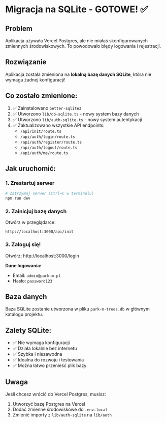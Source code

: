 # Migracja na SQLite - GOTOWE! ✅

## Problem
Aplikacja używała Vercel Postgres, ale nie miałaś skonfigurowanych zmiennych środowiskowych. To powodowało błędy logowania i rejestracji.

## Rozwiązanie
Aplikacja została zmieniona na **lokalną bazę danych SQLite**, która nie wymaga żadnej konfiguracji!

## Co zostało zmienione:

1. ✅ Zainstalowano `better-sqlite3`
2. ✅ Utworzono `lib/db-sqlite.ts` - nowy system bazy danych
3. ✅ Utworzono `lib/auth-sqlite.ts` - nowy system autentykacji
4. ✅ Zaktualizowano wszystkie API endpoints:
   - `/api/init/route.ts`
   - `/api/auth/login/route.ts`
   - `/api/auth/register/route.ts`
   - `/api/auth/logout/route.ts`
   - `/api/auth/me/route.ts`

## Jak uruchomić:

### 1. Zrestartuj serwer
```bash
# Zatrzymaj serwer (Ctrl+C w terminalu)
npm run dev
```

### 2. Zainicjuj bazę danych
Otwórz w przeglądarce:
```
http://localhost:3000/api/init
```

### 3. Zaloguj się!
Otwórz: http://localhost:3000/login

**Dane logowania:**
- Email: `admin@park-m.pl`
- Hasło: `password123`

## Baza danych
Baza SQLite zostanie utworzona w pliku `park-m-trees.db` w głównym katalogu projektu.

## Zalety SQLite:
- ✅ Nie wymaga konfiguracji
- ✅ Działa lokalnie bez internetu
- ✅ Szybka i niezawodna
- ✅ Idealna do rozwoju i testowania
- ✅ Można łatwo przenieść plik bazy

## Uwaga
Jeśli chcesz wrócić do Vercel Postgres, musisz:
1. Utworzyć bazę Postgres na Vercel
2. Dodać zmienne środowiskowe do `.env.local`
3. Zmienić importy z `lib/auth-sqlite` na `lib/auth`
